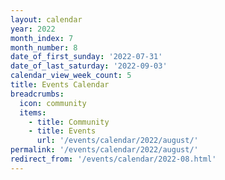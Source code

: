 ```yaml
---
layout: calendar
year: 2022
month_index: 7
month_number: 8
date_of_first_sunday: '2022-07-31'
date_of_last_saturday: '2022-09-03'
calendar_view_week_count: 5
title: Events Calendar
breadcrumbs:
  icon: community
  items:
    - title: Community
    - title: Events
      url: '/events/calendar/2022/august/'
permalink: '/events/calendar/2022/august/'
redirect_from: '/events/calendar/2022-08.html'
---
```

